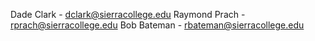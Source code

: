 Dade Clark - dclark@sierracollege.edu
Raymond Prach - rprach@sierracollege.edu
Bob Bateman - rbateman@sierracollege.edu
